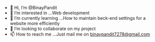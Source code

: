 - 👋 Hi, I’m @BinayPandit
- 👀 I’m interested in ...Web development
- 🌱 I’m currently learning ...How to maintain beck-end settings for a website more efficiently
- 💞️ I’m looking to collaborate on my project
- 📫 How to reach me ...Just mail me on binaypandit7278@gmail.com

<!---
BinayPandit/BinayPandit is a ✨ special ✨ repository because its `README.md` (this file) appears on your GitHub profile.
You can click the Preview link to take a look at your changes.
--->
